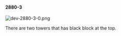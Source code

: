 #### 2880-3
![dev-2880-3-0.png](https://github.com/lil-lab/nlvr/raw/master/nlvr/dev/images/2/dev-2880-3-0.png "dev-2880-3-0.png")

There are two towers that has black block at the top.